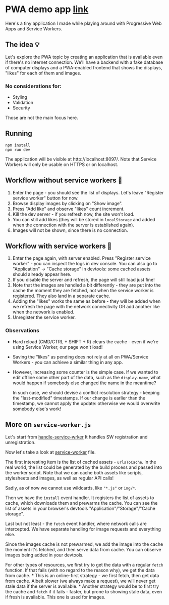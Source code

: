 # PWA demo app [link](https://pwa-demo.oto-jest-wawrzyn.pl/)

Here's a tiny application I made while playing around with Progressive Web Apps and Service Workers.

## The idea 💡

Let's explore the PWA topic by creating an application that is available even if there's no internet connection. We'll have a backend with a fake database of computer displays and a PWA-enabled frontend that shows the displays, "likes" for each of them and images.

### No considerations for:

* Styling
* Validation
* Security

Those are not the main focus here.

## Running

```
npm install
npm run dev
```
The application will be visible at http://localhost:8097/. Note that Service Workers will only be usable on HTTPS or on localhost.

## Workflow without service workers 📵

1) Enter the page - you should see the list of displays. Let's leave "Register service worker" button for now.
1) Browse display images by clicking on "Show image".
1) Press "Add like" and observe "likes" count increment.
1) Kill the dev server - if you refresh now, the site won't load.
1) You can still add likes (they will be stored in `localStorage` and added when the connection with the server is established again).
1) Images will not be shown, since there is no connection.

## Workflow with service workers 🚀

1) Enter the page again, with server enabled. Press "Register service worker" - you can inspect the logs in dev console. You can also go to "Application" -> "Cache storage" in devtools: some cached assets should already appear here.
1) If you disable the server and refresh, the page will still load just fine!
1) Note that the images are handled a bit differently - they are put into the cache the moment they are fetched, not when the service worker is registered. They also land in a separate cache.
1) Adding the "likes" works the same as before - they will be added when we refresh the page with the network connectivity OR add another like when the network is enabled.
1) Unregister the service worker.

### Observations

* Hard reload (CMD/CTRL + SHIFT + R) clears the cache - even if we're using Service Worker, our page won't load!
* Saving the "likes" as pending does not rely at all on PWA/Service Workers - you can achieve a similar thing in any app.
* However, increasing some counter is the simple case. If we wanted to edit offline some other part of the data, such as the `display.name`, what would happen if somebody else changed the name in the meantime?
    
    In such case, we should devise a conflict resolution strategy - keeping the "last-modified" timestamps. If our change is earlier than the timestamp, we cannot apply the update: otherwise we would overwrite somebody else's work! 

## More on `service-worker.js`

Let's start from [handle-service-wrker](./public/handle-service-worker.js) It handles SW registration and unregistration.

Now let's take a look at [service-worker](./public/service-worker.js) file.

The first interesting item is the list of cached assets - `urlsToCache`. In the real world, the list could be generated by the build process and passed into the worker script. Note that we can cache both assets like scripts, stylesheets and images, as well as regular API calls!

Sadly, as of now we cannot use wildcards, like `"*.js"` or `img/*`.

Then we have the `install` event handler. It registers the list of assets to cache, which downloads them and prewarms the cache. You can see the list of assets in your browser's devtools "Application"/"Storage"/"Cache storage".

Last but not least - the `fetch` event handler, where network calls are intercepted. We have separate handling for image requests and everything else.

Since the images cache is not prewarmed, we add the image into the cache the moment it's fetched, and then serve data from cache. You can observe images being added in your devtools.

For other types of resources, we first try to get the data with a regular `fetch` function. If that fails (with no regard to the reason why), we get the data from cache.
    * This is an online-first strategy - we first fetch, then get data from cache. Albeit slower (we always make a request), we will never get stale data if the server is available.
    * Another strategy would be to first try the cache and `fetch` if it fails - faster, but prone to showing stale data, even if fresh is available. This one is used for images.
